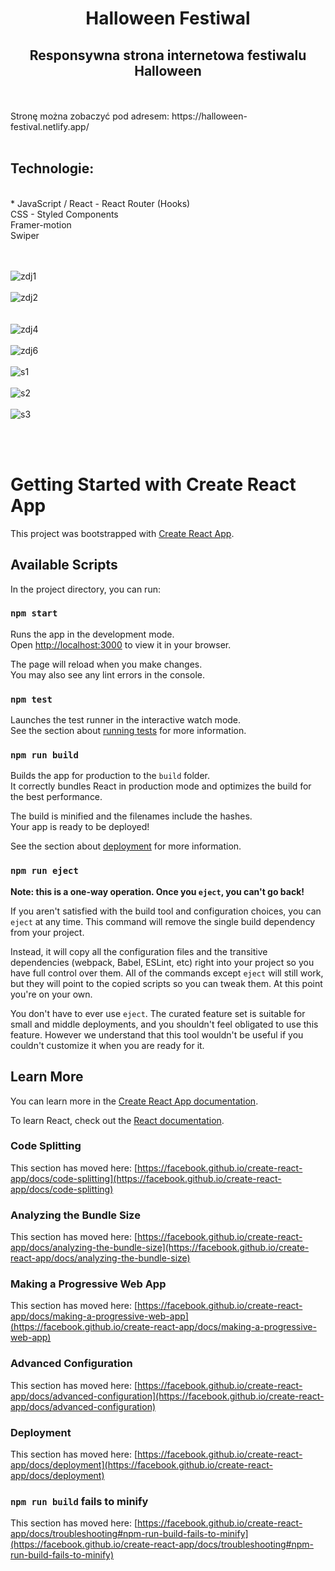 <h1 align="center"> Halloween Festiwal </h >
<br />
<h2 align="center"> Responsywna strona internetowa festiwalu Halloween  </h2>
<br />
<br />
Stronę można zobaczyć pod adresem: https://halloween-festival.netlify.app/
<br />
<br />
<h2 align="left"> Technologie: </h2>
<br />
* JavaScript / React - React Router (Hooks)
<br />
 CSS - Styled Components
<br />
Framer-motion
<br />
Swiper
<br />
<br />
<br />


![zdj1](https://user-images.githubusercontent.com/105555319/200202651-7a8b6950-e26f-4e6b-937c-77a514fbbd6e.jpg)
<br />
<br />
![zdj2](https://user-images.githubusercontent.com/105555319/200202664-6f0a5082-f3bb-4a05-9b64-ac65b26aead4.jpg)
<br />
<br />
<br />![zdj4](https://user-images.githubusercontent.com/105555319/200202692-07678c89-80b7-4a3b-9865-3f6a5d899c13.jpg)
<br />
<br />
![zdj6](https://user-images.githubusercontent.com/105555319/200202701-d81fa11f-b8d1-4d2c-a3d9-702d5909e320.jpg)
<br />
<br />![s1](https://user-images.githubusercontent.com/105555319/200202706-a041a0b1-3b95-4cff-9142-6f41a499e353.jpg)
<br />
<br />
![s2](https://user-images.githubusercontent.com/105555319/200202715-e21b326a-0eb9-4369-ab5f-c7d3e6d84da6.jpg)
<br />
<br />
![s3](https://user-images.githubusercontent.com/105555319/200202722-bb319191-2a4b-4ab1-913b-b9e68123c7e0.jpg)

<br />
<br />



# Getting Started with Create React App

This project was bootstrapped with [Create React App](https://github.com/facebook/create-react-app).

## Available Scripts

In the project directory, you can run:

### `npm start`

Runs the app in the development mode.\
Open [http://localhost:3000](http://localhost:3000) to view it in your browser.

The page will reload when you make changes.\
You may also see any lint errors in the console.

### `npm test`

Launches the test runner in the interactive watch mode.\
See the section about [running tests](https://facebook.github.io/create-react-app/docs/running-tests) for more information.

### `npm run build`

Builds the app for production to the `build` folder.\
It correctly bundles React in production mode and optimizes the build for the best performance.

The build is minified and the filenames include the hashes.\
Your app is ready to be deployed!

See the section about [deployment](https://facebook.github.io/create-react-app/docs/deployment) for more information.

### `npm run eject`

**Note: this is a one-way operation. Once you `eject`, you can't go back!**

If you aren't satisfied with the build tool and configuration choices, you can `eject` at any time. This command will remove the single build dependency from your project.

Instead, it will copy all the configuration files and the transitive dependencies (webpack, Babel, ESLint, etc) right into your project so you have full control over them. All of the commands except `eject` will still work, but they will point to the copied scripts so you can tweak them. At this point you're on your own.

You don't have to ever use `eject`. The curated feature set is suitable for small and middle deployments, and you shouldn't feel obligated to use this feature. However we understand that this tool wouldn't be useful if you couldn't customize it when you are ready for it.

## Learn More

You can learn more in the [Create React App documentation](https://facebook.github.io/create-react-app/docs/getting-started).

To learn React, check out the [React documentation](https://reactjs.org/).

### Code Splitting

This section has moved here: [https://facebook.github.io/create-react-app/docs/code-splitting](https://facebook.github.io/create-react-app/docs/code-splitting)

### Analyzing the Bundle Size

This section has moved here: [https://facebook.github.io/create-react-app/docs/analyzing-the-bundle-size](https://facebook.github.io/create-react-app/docs/analyzing-the-bundle-size)

### Making a Progressive Web App

This section has moved here: [https://facebook.github.io/create-react-app/docs/making-a-progressive-web-app](https://facebook.github.io/create-react-app/docs/making-a-progressive-web-app)

### Advanced Configuration

This section has moved here: [https://facebook.github.io/create-react-app/docs/advanced-configuration](https://facebook.github.io/create-react-app/docs/advanced-configuration)

### Deployment

This section has moved here: [https://facebook.github.io/create-react-app/docs/deployment](https://facebook.github.io/create-react-app/docs/deployment)

### `npm run build` fails to minify

This section has moved here: [https://facebook.github.io/create-react-app/docs/troubleshooting#npm-run-build-fails-to-minify](https://facebook.github.io/create-react-app/docs/troubleshooting#npm-run-build-fails-to-minify)
